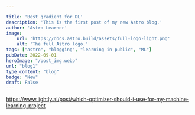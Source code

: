 ```yaml
---

title: 'Best gradient for DL'
description: 'This is the first post of my new Astro blog.'
author: 'Astro Learner'
image:
    url: 'https://docs.astro.build/assets/full-logo-light.png'
    alt: 'The full Astro logo.'
tags: ["astro", "blogging", "learning in public", "ML"]
pubDate: 2022-09-01
heroImage: "/post_img.webp"
url: "blog1"
type_content: "blog"
badge: "New"
draft: False
---
```



https://www.lightly.ai/post/which-optimizer-should-i-use-for-my-machine-learning-project